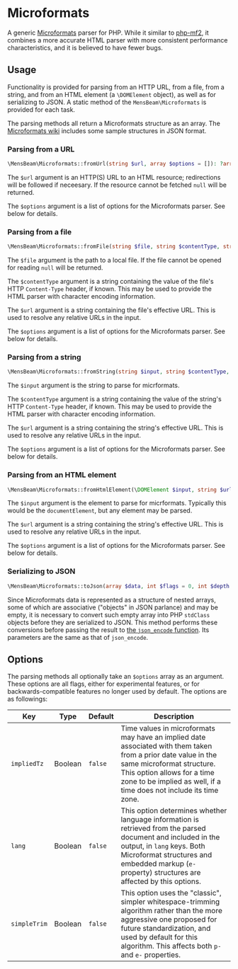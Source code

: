 # Microformats

A generic [Microformats](https://microformats.io/) parser for PHP. While it similar to [php-mf2](https://github.com/microformats/php-mf2), it combines a more accurate HTML parser with more consistent performance characteristics, and it is believed to have fewer bugs.

## Usage

Functionality is provided for parsing from an HTTP URL, from a file, from a string, and from an HTML element (a `\DOMElement` object), as well as for serializing to JSON. A static method of the `MensBeam\Microformats` is provided for each task.

The parsing methods all return a Microformats structure as an array. The [Microformats wiki](https://microformats.org/wiki/microformats2) includes some sample structures in JSON format.


### Parsing from a URL

```php
\MensBeam\Microformats::fromUrl(string $url, array $options = []): ?array
```

The `$url` argument is an HTTP(S) URL to an HTML resource; redirections will be followed if neceesary. If the resource cannot be fetched `null` will be returned.

The `$options` argument is a list of options for the Microformats parser. See below for details.

### Parsing from a file

```php
\MensBeam\Microformats::fromFile(string $file, string $contentType, string $url, array $options = []): ?array
```

The `$file` argument is the path to a local file. If the file cannot be opened for reading `null` will be returned.

The `$contentType` argument is a string containing the value of the file's HTTP `Content-Type` header, if known. This may be used to provide the HTML parser with character encoding information.

The `$url` argument is a string containing the file's effective URL. This is used to resolve any relative URLs in the input.

The `$options` argument is a list of options for the Microformats parser. See below for details.

### Parsing from a string

```php
\MensBeam\Microformats::fromString(string $input, string $contentType, string $url, array $options = []): array
```

The `$input` argument is the string to parse for micrformats.

The `$contentType` argument is a string containing the value of the string's HTTP `Content-Type` header, if known. This may be used to provide the HTML parser with character encoding information.

The `$url` argument is a string containing the string's effective URL. This is used to resolve any relative URLs in the input.

The `$options` argument is a list of options for the Microformats parser. See below for details.

### Parsing from an HTML element

```php
\MensBeam\Microformats::fromHtmlElement(\DOMElement $input, string $url, array $options = []): array
```

The `$input` argument is the element to parse for micrformats. Typically this would be the `documentElement`, but any element may be parsed.

The `$url` argument is a string containing the string's effective URL. This is used to resolve any relative URLs in the input.

The `$options` argument is a list of options for the Microformats parser. See below for details.

### Serializing to JSON

```php
\MensBeam\Microformats::toJson(array $data, int $flags = 0, int $depth = 512): string
```

Since Microformats data is represented as a structure of nested arrays, some of which are associative ("objects" in JSON parlance) and may be empty, it is necessary to convert such empty array into PHP `stdClass` objects before they are serialized to JSON. This method performs these conversions before passing the result to [the `json_encode` function](https://www.php.net/manual/en/function.json-encode). Its parameters are the same as that of `json_encode`.

## Options

The parsing methods all optionally take an `$options` array as an argument. These options are all flags, either for experimental features, or for backwards-compatible features no longer used by default. The options are as followings:

| Key          | Type    | Default | Description
|--------------|---------|---------|------------
| `impliedTz`  | Boolean | `false` | Time values in microformats may have an implied date associated with them taken from a prior date value in the same microformat structure. This option allows for a time zone to be implied as well, if a time does not include its time zone.
| `lang`       | Boolean | `false` | This option determines whether language information is retrieved from the parsed document and included in the output, in `lang` keys. Both Microformat structures and embedded markup (`e-` property) structures are affected by this options.
| `simpleTrim` | Boolean | `false` | This option uses the "classic", simpler whitespace-trimming algorithm rather than the more aggressive one proposed for future standardization, and used by default for this algorithm. This affects both `p-` and `e-` properties.

